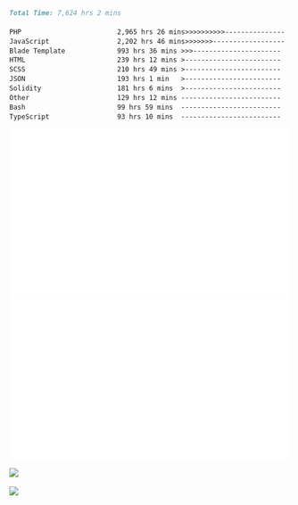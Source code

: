 <!--START_SECTION:waka-->

```markdown
Total Time: 7,624 hrs 2 mins

PHP                        2,965 hrs 26 mins>>>>>>>>>>---------------   38.25 %
JavaScript                 2,202 hrs 46 mins>>>>>>>------------------   28.41 %
Blade Template             993 hrs 36 mins >>>----------------------   12.82 %
HTML                       239 hrs 12 mins >------------------------   03.09 %
SCSS                       210 hrs 49 mins >------------------------   02.72 %
JSON                       193 hrs 1 min   >------------------------   02.49 %
Solidity                   181 hrs 6 mins  >------------------------   02.34 %
Other                      129 hrs 12 mins -------------------------   01.67 %
Bash                       99 hrs 59 mins  -------------------------   01.29 %
TypeScript                 93 hrs 10 mins  -------------------------   01.20 %
```

<!--END_SECTION:waka-->

![](https://raw.githubusercontent.com/DrMaxis/github-stats-transparent/output/generated/overview.svg)
![](https://raw.githubusercontent.com/DrMaxis/github-stats-transparent/output/generated/languages.svg)

![](https://git-readme-stats-drmaxis-projects.vercel.app/api?username=drmaxis&show_icons=true&theme=outrun&count_private=true&show=reviews,discussions_started,discussions_answered,prs_merged,prs_merged_percentage&custom_title=2024%20Github%20Rank)
 
<a href="https://count.getloli.com/"><img src="https://count.getloli.com/get/@:maxis-the-alchemist?theme=rule34"></a>
<!-- https://count.getloli.com/get/@alchemist?theme=rule34 -->
<br>
